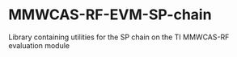 # MMWCAS-RF-EVM-SP-chain
Library containing utilities for the SP chain on the TI MMWCAS-RF evaluation module
